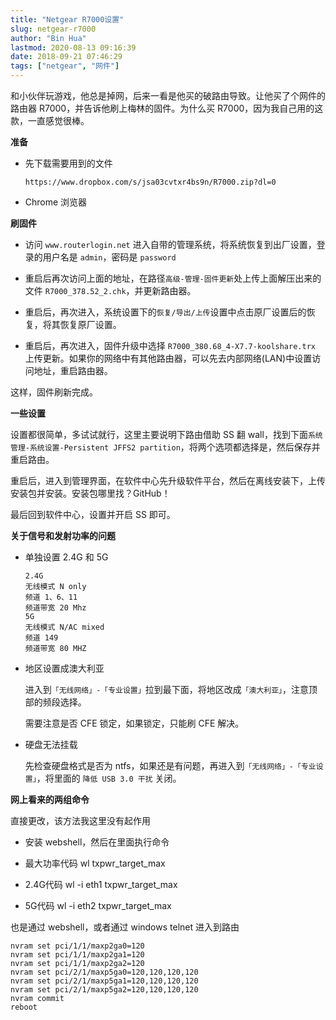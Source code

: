 ```yaml
---
title: "Netgear R7000设置"
slug: netgear-r7000
author: "Bin Hua"
lastmod: 2020-08-13 09:16:39
date: 2018-09-21 07:46:29
tags: ["netgear", "网件"]
---
```


和小伙伴玩游戏，他总是掉网，后来一看是他买的破路由导致。让他买了个网件的路由器 R7000，并告诉他刷上梅林的固件。为什么买 R7000，因为我自己用的这款，一直感觉很棒。

**准备**

- 先下载需要用到的文件

    ```
    https://www.dropbox.com/s/jsa03cvtxr4bs9n/R7000.zip?dl=0
    ```

- Chrome 浏览器

**刷固件**
 
- 访问 `www.routerlogin.net` 进入自带的管理系统，将系统恢复到出厂设置，登录的用户名是 `admin`，密码是 `password` 

- 重启后再次访问上面的地址，在路径`高级-管理-固件更新`处上传上面解压出来的文件 `R7000_378.52_2.chk`，并更新路由器。 

- 重启后，再次进入，系统设置下的`恢复/导出/上传`设置中点击原厂设置后的恢复，将其恢复原厂设置。 

- 重启后，再次进入，固件升级中选择 `R7000_380.68_4-X7.7-koolshare.trx` 上传更新。如果你的网络中有其他路由器，可以先去内部网络(LAN)中设置访问地址，重启路由器。 

这样，固件刷新完成。

**一些设置**

设置都很简单，多试试就行，这里主要说明下路由借助 SS 翻 wall，找到下面`系统管理-系统设置-Persistent JFFS2 partition`，将两个选项都选择是，然后保存并重启路由。

重启后，进入到管理界面，在软件中心先升级软件平台，然后在离线安装下，上传安装包并安装。安装包哪里找？GitHub！

最后回到软件中心，设置并开启 SS 即可。

**关于信号和发射功率的问题**

- 单独设置 2.4G 和 5G

    ```
    2.4G
    无线模式 N only
    频道 1、6、11
    频道带宽 20 Mhz
    5G
    无线模式 N/AC mixed
    频道 149
    频道带宽 80 MHZ
    ```

- 地区设置成澳大利亚
		 
    进入到`「无线网络」-「专业设置」`拉到最下面，将地区改成`「澳大利亚」`，注意顶部的频段选择。
    
    需要注意是否 CFE 锁定，如果锁定，只能刷 CFE 解决。
    
- 硬盘无法挂载

    先检查硬盘格式是否为 ntfs，如果还是有问题，再进入到`「无线网络」-「专业设置」`，将里面的 `降低 USB 3.0 干扰` 关闭。

**网上看来的两组命令**

直接更改，该方法我这里没有起作用
		
- 安装 webshell，然后在里面执行命令

- 最大功率代码 wl txpwr_target_max

- 2.4G代码 wl -i eth1 txpwr_target_max

- 5G代码 wl -i eth2 txpwr_target_max

也是通过 webshell，或者通过 windows telnet 进入到路由

```
nvram set pci/1/1/maxp2ga0=120 
nvram set pci/1/1/maxp2ga1=120
nvram set pci/1/1/maxp2ga2=120
nvram set pci/2/1/maxp5ga0=120,120,120,120
nvram set pci/2/1/maxp5ga1=120,120,120,120
nvram set pci/2/1/maxp5ga2=120,120,120,120
nvram commit
reboot
```